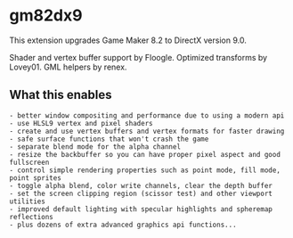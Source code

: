 # gm82dx9
This extension upgrades Game Maker 8.2 to DirectX version 9.0.

Shader and vertex buffer support by Floogle.
Optimized transforms by Lovey01.
GML helpers by renex.

## What this enables

    - better window compositing and performance due to using a modern api
    - use HLSL9 vertex and pixel shaders
    - create and use vertex buffers and vertex formats for faster drawing
    - safe surface functions that won't crash the game
    - separate blend mode for the alpha channel
    - resize the backbuffer so you can have proper pixel aspect and good fullscreen
    - control simple rendering properties such as point mode, fill mode, point sprites
    - toggle alpha blend, color write channels, clear the depth buffer
    - set the screen clipping region (scissor test) and other viewport utilities
    - improved default lighting with specular highlights and spheremap reflections
    - plus dozens of extra advanced graphics api functions...